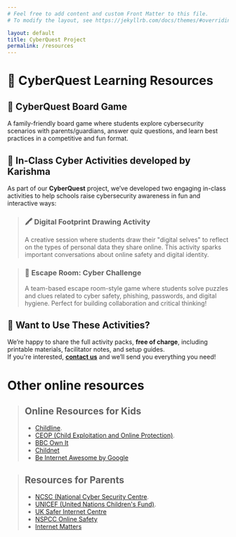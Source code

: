 ```yaml
---
# Feel free to add content and custom Front Matter to this file.
# To modify the layout, see https://jekyllrb.com/docs/themes/#overriding-theme-defaults

layout: default
title: CyberQuest Project
permalink: /resources
---
```


# 🏫 CyberQuest Learning Resources

## 🎲 CyberQuest Board Game   
A family-friendly board game where students explore cybersecurity scenarios with parents/guardians, 
answer quiz questions, and learn best practices in a competitive and fun format.
 
## 🏫 In-Class Cyber Activities developed by Karishma
As part of our **CyberQuest** project, we’ve developed two engaging in-class activities 
to help schools raise cybersecurity awareness in fun and interactive ways:

> ### 🖍️ Digital Footprint Drawing Activity  
> A creative session where students draw their "digital selves" to reflect on the types 
> of personal data they share online. 
> This activity sparks important conversations about online safety and digital identity.

> ### 🔐 Escape Room: Cyber Challenge  
> A team-based escape room-style game where students solve puzzles and clues related to cyber safety, 
> phishing, passwords, and digital hygiene. Perfect for building collaboration and critical thinking!


## 📩 Want to Use These Activities?
 We’re happy to share the full activity packs, **free of charge**, including printable materials, facilitator notes, and setup guides.  
If you're interested, **[contact us](mailto:a.adnane@lboro.ac.uk,M.A.Zajaczkowska@lboro.ac.uk)** and we’ll send you everything you need!

# Other online resources

> ## Online Resources for Kids
> -	[Childline](https://www.childline.org.uk/).
> -	[CEOP (Child Exploitation and Online Protection)](https://www.ceopeducation.co.uk/).
> -	[BBC Own It](https://www.bbc.com/ownit)
> -	[Childnet](https://www.childnet.com/young-people/)
> -	[Be Internet Awesome by Google](https://beinternetawesome.withgoogle.com/)
	
> ## Resources for Parents 
> -	[NCSC (National Cyber Security Centre](https://www.ncsc.gov.uk/section/advice-guidance/you-your-family).
> -	[UNICEF (United Nations Children's Fund)](https://www.unicef.org/parenting/child-care/keep-your-child-safe-online).
> -	[UK Safer Internet Centre](https://saferinternet.org.uk/guide-and-resource/parents-and-carers)
> -	[NSPCC Online Safety](https://www.nspcc.org.uk/keeping-children-safe/online-safety/)
> -	[Internet Matters](https://www.internetmatters.org/)